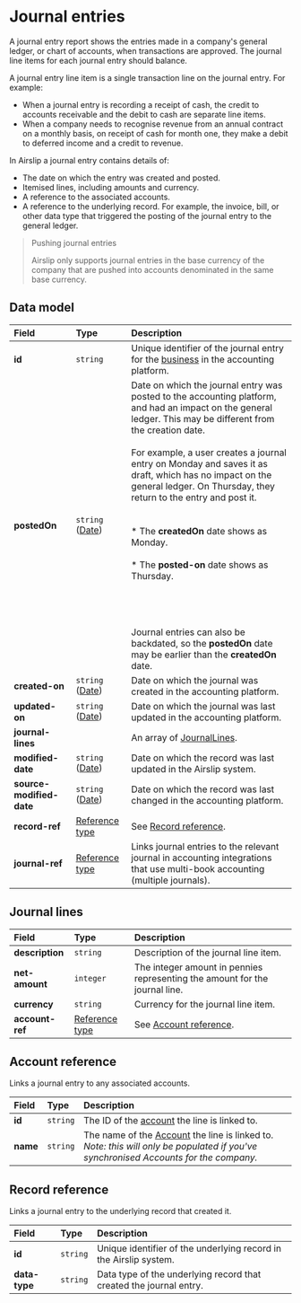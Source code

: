 # Journal entries

A journal entry report shows the entries made in a company's general ledger, or chart of accounts, when transactions are approved. The journal line items for each journal entry should balance.

A journal entry line item is a single transaction line on the journal entry. For example:

* When a journal entry is recording a receipt of cash, the credit to accounts receivable and the debit to cash are separate line items.
* When a company needs to recognise revenue from an annual contract on a monthly basis, on receipt of cash for month one, they make a debit to deferred income and a credit to revenue.

In Airslip a journal entry contains details of:

* The date on which the entry was created and posted.
* Itemised lines, including amounts and currency.
* A reference to the associated accounts.
* A reference to the underlying record. For example, the invoice, bill, or other data type that triggered the posting of the journal entry to the general ledger.

> 
> Pushing journal entries
> 
> Airslip only supports journal entries in the base currency of the company that are pushed into accounts denominated in the same base currency.

## Data model

| Field | Type | Description |
| :- | :- | :- |
| **id** | `string` | Unique identifier of the journal entry for the [business](/data-model/shared/business) in the accounting platform. |
| **postedOn** | `string` ([Date](/data-model/shared/date/)) | Date on which the journal entry was posted to the accounting platform, and had an impact on the general ledger. This may be different from the creation date.  <br>  <br>For example, a user creates a journal entry on Monday and saves it as draft, which has no impact on the general ledger. On Thursday, they return to the entry and post it.  <br><br>  <br>* The **createdOn** date shows as Monday.<br>  <br>* The **posted-on** date shows as Thursday.<br>  <br><br>  <br>  <br>Journal entries can also be backdated, so the **postedOn** date may be earlier than the **createdOn** date. |
| **created-on** | `string` ([Date](/data-model/shared/date/)) | Date on which the journal was created in the accounting platform. |
| **updated-on** | `string` ([Date](/data-model/shared/date/)) | Date on which the journal was last updated in the accounting platform. |
| **journal-lines** |     | An array of [JournalLines](#journal-lines). |
| **modified-date** | `string` ([Date](/data-model/shared/date/)) | Date on which the record was last updated in the Airslip system. |
| **source-modified-date** | `string` ([Date](/data-model/shared/date/)) | Date on which the record was last changed in the accounting platform. |
| **record-ref** | [Reference type](/data-model/accounting/reference-types#record-ref) | See [Record reference](#record-reference). |
| **journal-ref** | [Reference type](/data-model/accounting/reference-types#journal-ref) | Links journal entries to the relevant journal in accounting integrations that use multi-book accounting (multiple journals). |

## Journal lines

| Field | Type | Description |
| :- | :- | :- |
| **description** | `string` | Description of the journal line item. |
| **net-amount** | `integer` | The integer amount in pennies representing the amount for the journal line. |
| **currency** | `string` | Currency for the journal line item. |
| **account-ref** | [Reference type](/data-model/accounting/reference-types#account-ref) | See [Account reference](#account-reference). |

## Account reference

Links a journal entry to any associated accounts.

| Field | Type | Description |
| :- | :- | :- |
| **id** | `string` | The ID of the [account](/data-model/accounting/accounts/) the line is linked to. |
| **name** | `string` | The name of the [Account](/data-model/accounting/accounts) the line is linked to.  <br>_Note: this will only be populated if you've synchronised Accounts for the company._ |

## Record reference

Links a journal entry to the underlying record that created it.

| Field | Type | Description |
| :- | :- | :- |
| **id** | `string` | Unique identifier of the underlying record in the Airslip system. |
| **data-type** | `string` | Data type of the underlying record that created the journal entry. |
<!-- 
## Example data

```json
{
  "property-to-go-here": "value-to-go-here"
}
``` -->